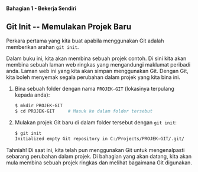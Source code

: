 #### Bahagian 1 - Bekerja Sendiri

## Git Init -- Memulakan Projek Baru

Perkara pertama yang kita buat apabila menggunakan Git adalah memberikan arahan ```git init```.

Dalam buku ini, kita akan membina sebuah projek contoh. Di sini kita akan membina sebuah laman web ringkas yang mengandungi maklumat peribadi anda. Laman web ini yang kita akan simpan menggunakan Git. Dengan Git, kita boleh menyemak segala perubahan dalam projek yang kita bina ini.

1. Bina sebuah folder dengan nama `PROJEK-GIT` (lokasinya terpulang kepada anda):

    ```sh
    $ mkdir PROJEK-GIT
    $ cd PROJEK-GIT     # Masuk ke dalam folder tersebut
    ```

2. Mulakan projek Git baru di dalam folder tersebut dengan `git init`:

    ```sh
    $ git init
    Initialized empty Git repository in C:/Projects/PROJEK-GIT/.git/
    ```

Tahniah! Di saat ini, kita telah pun menggunakan Git untuk mengenalpasti sebarang perubahan dalam projek. Di bahagian yang akan datang, kita akan mula membina sebuah projek ringkas dan melihat bagaimana Git digunakan.
